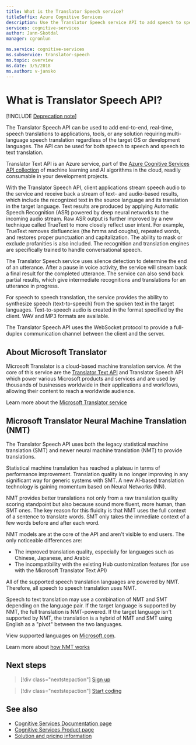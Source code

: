 ```yaml
---
title: What is the Translator Speech service?
titleSuffix: Azure Cognitive Services
description: Use the Translator Speech service API to add speech to speech and speech to text translation to your applications.
services: cognitive-services
author: Jann-Skotdal
manager: cgronlun

ms.service: cognitive-services
ms.subservice: translator-speech
ms.topic: overview
ms.date: 3/5/2018
ms.author: v-jansko
---
```


# What is Translator Speech API?

[!INCLUDE [Deprecation note](../../../includes/cognitive-services-translator-speech-deprecation-note.md)]

The Translator Speech API can be used to add end-to-end, real-time, speech translations to applications, tools, or any solution requiring multi-language speech translation regardless of the target OS or development languages. The API can be used for both speech to speech and speech to text translation.

Translator Text API is an Azure service, part of the [Azure Cognitive Services API collection](https://docs.microsoft.com/azure/#pivot=products&panel=cognitive) of machine learning and AI algorithms in the cloud, readily consumable in your development projects.

With the Translator Speech API, client applications stream speech audio to the service and receive back a stream of text- and audio-based results, which include the recognized text in the source language and its translation in the target language. Text results are produced by applying Automatic Speech Recognition (ASR) powered by deep neural networks to the incoming audio stream. Raw ASR output is further improved by a new technique called TrueText to more closely reflect user intent. For example, TrueText removes disfluencies (the hmms and coughs), repeated words, and restores proper punctuation and capitalization. The ability to mask or exclude profanities is also included. The recognition and translation engines are specifically trained to handle conversational speech. 

The Translator Speech service uses silence detection to determine the end of an utterance. After a pause in voice activity, the service will stream back a final result for the completed utterance. The service can also send back partial results, which give intermediate recognitions and translations for an utterance in progress. 

For speech to speech translation, the service provides the ability to synthesize speech (text-to-speech) from the spoken text in the target languages. Text-to-speech audio is created in the format specified by the client. WAV and MP3 formats are available.

The Translator Speech API uses the WebSocket protocol to provide a full-duplex communication channel between the client and the server. 

## About Microsoft Translator
Microsoft Translator is a cloud-based machine translation service. At the core of this service are the [Translator Text API](https://www.microsoft.com/en-us/translator/translatorapi.aspx) and Translator Speech API which power various Microsoft products and services and are used by thousands of businesses worldwide in their applications and workflows, allowing their content to reach a worldwide audience.

Learn more about the [Microsoft Translator service](https://www.microsoft.com/en-us/translator/home.aspx)

## Microsoft Translator Neural Machine Translation (NMT)
The Translator Speech API uses both the legacy statistical machine translation (SMT) and newer neural machine translation (NMT) to provide translations.

Statistical machine translation has reached a plateau in terms of performance improvement. Translation quality is no longer improving in any significant way for generic systems with SMT. A new AI-based translation technology is gaining momentum based on Neural Networks (NN).

NMT provides better translations not only from a raw translation quality scoring standpoint but also because sound more fluent, more human, than SMT ones. 
The key reason for this fluidity is that NMT uses the full context of a sentence to translate words. SMT only takes the immediate context of a few words before and after each word.

NMT models are at the core of the API and aren't visible to end users. The only noticeable differences are:
* The improved translation quality, especially for languages such as Chinese, Japanese, and Arabic
* The incompatibility with the existing Hub customization features (for use with the Microsoft Translator Text API)

All of the supported speech translation languages are powered by NMT. Therefore, all speech to speech translation uses NMT. 

Speech to text translation may use a combination of NMT and SMT depending on the language pair. If the target language is supported by NMT, the full translation is NMT-powered. If the target language isn't supported by NMT, the translation is a hybrid of NMT and SMT using English as a "pivot" between the two languages. 

View supported languages on [Microsoft.com](https://www.microsoft.com/en-us/translator/languages.aspx). 

Learn more about [how NMT works](https://www.microsoft.com/en-us/translator/mt.aspx#nnt)

## Next steps

> [!div class="nextstepaction"]
> [Sign up](translator-speech-how-to-signup.md)

> [!div class="nextstepaction"]
> [Start coding](quickstarts/csharp.md)

## See also
- [Cognitive Services Documentation page](https://docs.microsoft.com/azure/#pivot=products&panel=cognitive)
- [Cognitive Services Product page](https://azure.microsoft.com/services/cognitive-services/)
- [Solution and pricing information](https://www.microsoft.com/en-us/translator/home.aspx) 
